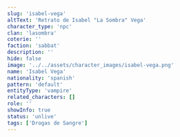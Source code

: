 ```yaml
---
slug: 'isabel-vega'
altText: 'Retrato de Isabel "La Sombra" Vega'
character_type: 'npc'
clan: 'lasombra'
coterie: ''
faction: 'sabbat'
description: ''
hide: false
image: '../../assets/character_images/isabel-vega.png'
name: 'Isabel Vega'
nationality: 'spanish'
pattern: 'default'
entityType: 'vampire'
related_characters: []
role: ''
showInfo: true
status: 'unlive'
tags: ['Drogas de Sangre']
---
```

